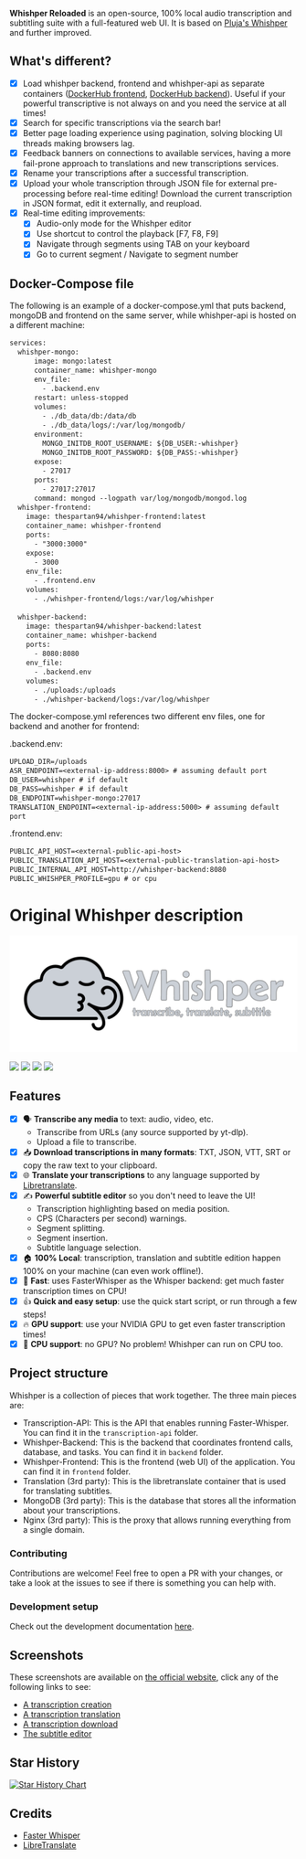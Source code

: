 **Whishper Reloaded** is an open-source, 100% local audio transcription and subtitling suite with a full-featured web UI. It is based on [Pluja's Whishper](https://github.com/pluja/whishper) and further improved.

## What's different?

- [x] Load whishper backend, frontend and whishper-api as separate containers ([DockerHub frontend](https://hub.docker.com/r/thespartan94/whishper-frontend), [DockerHub backend](https://hub.docker.com/r/thespartan94/whishper-backend)). Useful if your powerful transcriptive is not always on and you need the service at all times!
- [x] Search for specific transcriptions via the search bar!
- [x] Better page loading experience using pagination, solving blocking UI threads making browsers lag.
- [x] Feedback banners on connections to available services, having a more fail-prone approach to translations and new transcriptions services.
- [x] Rename your transcriptions after a successful transcription.
- [x] Upload your whole transcription through JSON file for external pre-processing before real-time editing! Download the current transcription in JSON format, edit it externally, and reupload.  
- [x] Real-time editing improvements:
    - [x] Audio-only mode for the Whishper editor
    - [x] Use shortcut to control the playback [F7, F8, F9]
    - [x] Navigate through segments using TAB on your keyboard
    - [x] Go to current segment / Navigate to segment number  

## Docker-Compose file

The following is an example of a docker-compose.yml that puts backend, mongoDB and frontend on the same server, while whishper-api is hosted on a different machine:

    services:
      whishper-mongo:
          image: mongo:latest
          container_name: whishper-mongo
          env_file:
            - .backend.env
          restart: unless-stopped
          volumes:
            - ./db_data/db:/data/db
            - ./db_data/logs/:/var/log/mongodb/
          environment:
            MONGO_INITDB_ROOT_USERNAME: ${DB_USER:-whishper}
            MONGO_INITDB_ROOT_PASSWORD: ${DB_PASS:-whishper}
          expose:
            - 27017
          ports:
            - 27017:27017
          command: mongod --logpath var/log/mongodb/mongod.log
      whishper-frontend:
        image: thespartan94/whishper-frontend:latest
        container_name: whishper-frontend
        ports:
          - "3000:3000"
        expose:
          - 3000
        env_file:
          - .frontend.env
        volumes:
          - ./whishper-frontend/logs:/var/log/whishper

      whishper-backend:
        image: thespartan94/whishper-backend:latest
        container_name: whishper-backend
        ports:
          - 8080:8080
        env_file:
          - .backend.env
        volumes:
          - ./uploads:/uploads
          - ./whishper-backend/logs:/var/log/whishper

The docker-compose.yml references two different env files, one for backend and another for frontend:

.backend.env:

    UPLOAD_DIR=/uploads
    ASR_ENDPOINT=<external-ip-address:8000> # assuming default port
    DB_USER=whishper # if default
    DB_PASS=whishper # if default
    DB_ENDPOINT=whishper-mongo:27017 
    TRANSLATION_ENDPOINT=<external-ip-address:5000> # assuming default port

.frontend.env:

    PUBLIC_API_HOST=<external-public-api-host>
    PUBLIC_TRANSLATION_API_HOST=<external-public-translation-api-host>
    PUBLIC_INTERNAL_API_HOST=http://whishper-backend:8080
    PUBLIC_WHISHPER_PROFILE=gpu # or cpu
    
# Original Whishper description

[![whishper banner](misc/banner.png)](https://whishper.net)

[![](https://img.shields.io/badge/website-066da5?style=for-the-badge&logo=icloud&logoColor=white)](https://whishper.net)
[![](https://img.shields.io/badge/self%20host%20guide-066da5?style=for-the-badge&logo=googledocs&logoColor=white)](https://whishper.net/guides/install)
[![](https://img.shields.io/badge/screenshots-5c1f87?style=for-the-badge&logo=slickpic&logoColor=white)](#screenshots)
[![](https://img.shields.io/docker/pulls/pluja/whishper?style=for-the-badge&logo=docker&logoColor=white)](https://hub.docker.com/r/pluja/whishper)


## Features

- [x] 🗣️ **Transcribe any media** to text: audio, video, etc.
  - Transcribe from URLs (any source supported by yt-dlp).
  - Upload a file to transcribe.
- [x] 📥 **Download transcriptions in many formats**: TXT, JSON, VTT, SRT or copy the raw text to your clipboard.
- [x] 🌐 **Translate your transcriptions** to any language supported by [Libretranslate](https://libretranslate.com).
- [x] ✍️ **Powerful subtitle editor** so you don't need to leave the UI!
  - Transcription highlighting based on media position.
  - CPS (Characters per second) warnings.
  - Segment splitting.
  - Segment insertion.
  - Subtitle language selection.
- [x] 🏠 **100% Local**: transcription, translation and subtitle edition happen 100% on your machine (can even work offline!).
- [x] 🚀 **Fast**: uses FasterWhisper as the Whisper backend: get much faster transcription times on CPU!
- [x] 👍 **Quick and easy setup**: use the quick start script, or run through a few steps!
- [x] 🔥 **GPU support**: use your NVIDIA GPU to get even faster transcription times!
- [x] 🐎 **CPU support**: no GPU? No problem! Whishper can run on CPU too.

## Project structure

Whishper is a collection of pieces that work together. The three main pieces are:

- Transcription-API: This is the API that enables running Faster-Whisper. You can find it in the `transcription-api` folder.
- Whishper-Backend: This is the backend that coordinates frontend calls, database, and tasks. You can find it in `backend` folder.
- Whishper-Frontend: This is the frontend (web UI) of the application. You can find it in `frontend` folder.
- Translation (3rd party): This is the libretranslate container that is used for translating subtitles.
- MongoDB (3rd party): This is the database that stores all the information about your transcriptions.
- Nginx (3rd party): This is the proxy that allows running everything from a single domain.

### Contributing

Contributions are welcome! Feel free to open a PR with your changes, or take a look at the issues to see if there is something you can help with.

### Development setup

Check out the development documentation [here](https://whishper.net/guides/develop/).

## Screenshots

These screenshots are available on [the official website](https://whishper.net/usage/transcriptions/), click any of the following links to see:

- [A transcription creation](https://whishper.net/usage/transcriptions/)
- [A transcription translation](https://whishper.net/usage/translate/)
- [A transcription download](https://whishper.net/usage/download/)
- [The subtitle editor](https://whishper.net/usage/editor/)

## Star History

<a href="https://www.star-history.com/#devdema/whishper&Date">
 <picture>
   <source media="(prefers-color-scheme: dark)" srcset="https://api.star-history.com/svg?repos=devdema/whishper&type=Date&theme=dark" />
   <source media="(prefers-color-scheme: light)" srcset="https://api.star-history.com/svg?repos=devdema/whishper&type=Date" />
   <img alt="Star History Chart" src="https://api.star-history.com/svg?repos=devdema/whishper&type=Date" />
 </picture>
</a>

## Credits

- [Faster Whisper](https://github.com/guillaumekln/faster-whisper)
- [LibreTranslate](https://github.com/LibreTranslate/LibreTranslate)



